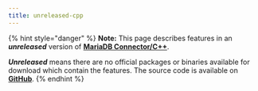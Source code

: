```yaml
---
title: unreleased-cpp
---
```


{% hint style="danger" %}
**Note:** This page describes features in an _**unreleased**_ version of [**MariaDB Connector/C++**](https://app.gitbook.com/s/CjGYMsT2MVP4nd3IyW2L/mariadb-connector-cpp).&#x20;

_**Unreleased**_ means there are no official packages or binaries available for download which contain the features. The source code is available on [**GitHub**](https://github.com/mariadb-corporation/mariadb-connector-cpp/).
{% endhint %}
